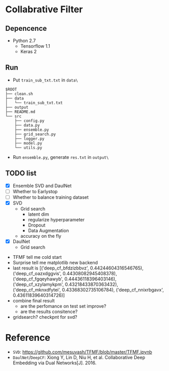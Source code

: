 # Collabrative Filter

## Depencence
- Python 2.7
    - Tensorflow 1.1 
    - Keras 2

## Run
- Put `train_sub_txt.txt` in `data\`
```
$ROOT
├── clean.sh
├── data
│   └── train_sub_txt.txt
├── output
├── README.md
└── src
    ├── config.py
    ├── data.py
    ├── ensemble.py
    ├── grid_search.py
    ├── logger.py
    ├── model.py
    └── utils.py
```
- Run `ensemble.py`, generate `res.txt` in `output\`

## TODO list
- [x] Ensemble SVD and DaulNet 
- [ ] Whether to Earlystop 
- [ ] Whether to balance training dataset
- [x] SVD 
    - Grid search 
        - latent dim 
        - regularize hyperparameter 
        - Dropout
        - Data Augmentation 
    - accuracy on the fly
- [x] DaulNet
    - Grid search
- TFMF tell me cold start 
- Surprise tell me matplotlib new backend 
- last result is [('deep_cf_bfdzizbbvz', 0.44244604316546765), ('deep_cf_oazxdggvis', 0.44308082945408378), ('deep_cf_fgqeyhawyb', 0.44436118396403146), ('deep_cf_xzylamykpm', 0.43218433870363432), ('deep_cf_mknxdfytei', 0.43368302735106784), ('deep_cf_nnixrbgavx', 0.43611839640314726)]
- combine final result
    - are the perfomance on test set improve? 
    - are the results consitence?
- gridsearch? checkpnt for svd?

# Reference
- `SVD`: https://github.com/mesuvash/TFMF/blob/master/TFMF.ipynb
- `DaulNet`/`DeepCF`: Xiong Y, Lin D, Niu H, et al. Collaborative Deep Embedding via Dual Networks[J]. 2016.
